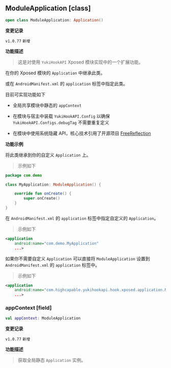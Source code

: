 ## ModuleApplication [class]

```kotlin
open class ModuleApplication: Application()
```

**变更记录**

`v1.0.77` `新增`

**功能描述**

> 这是对使用 `YukiHookAPI` Xposed 模块实现中的一个扩展功能。

在你的 Xposed 模块的 `Application` 中继承此类。

或在 `AndroidManifest.xml` 的 `application` 标签中指定此类。

目前可实现功能如下

- 全局共享模块中静态的 `appContext`

- 在模块与宿主中装载 `YukiHookAPI.Config` 以确保 `YukiHookAPI.Configs.debugTag` 不需要重复定义

- 在模块中使用系统隐藏 API，核心技术引用了开源项目 [FreeReflection](https://github.com/tiann/FreeReflection)

**功能示例**

将此类继承到你的自定义 `Application` 上。

> 示例如下

```kotlin
package com.demo

class MyApplication: ModuleApplication() {

    override fun onCreate() {
        super.onCreate()
    }
}
```

在 `AndroidManifest.xml` 的 `application` 标签中指定自定义的 `Application`。

> 示例如下

```xml
<application
    android:name="com.demo.MyApplication"
    ...>
```

如果你不需要自定义 `Application` 可以直接将 `ModuleApplication` 设置到 `AndroidManifest.xml` 的 `application` 标签中。

> 示例如下

```xml
<application
    android:name="com.highcapable.yukihookapi.hook.xposed.application.ModuleApplication"
    ...>
```

### appContext [field]

```kotlin
val appContext: ModuleApplication
```

**变更记录**

`v1.0.77` `新增`

**功能描述**

> 获取全局静态 `Application` 实例。